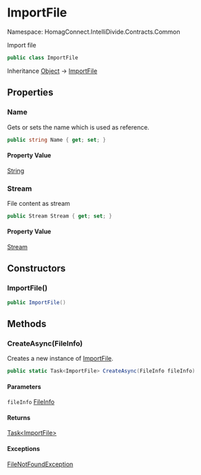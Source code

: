 # ImportFile

Namespace: HomagConnect.IntelliDivide.Contracts.Common

Import file

```csharp
public class ImportFile
```

Inheritance [Object](https://docs.microsoft.com/en-us/dotnet/api/system.object) → [ImportFile](./homagconnect.intellidivide.contracts.common.importfile.md)

## Properties

### **Name**

Gets or sets the name which is used as reference.

```csharp
public string Name { get; set; }
```

#### Property Value

[String](https://docs.microsoft.com/en-us/dotnet/api/system.string)<br>

### **Stream**

File content as stream

```csharp
public Stream Stream { get; set; }
```

#### Property Value

[Stream](https://docs.microsoft.com/en-us/dotnet/api/system.io.stream)<br>

## Constructors

### **ImportFile()**

```csharp
public ImportFile()
```

## Methods

### **CreateAsync(FileInfo)**

Creates a new instance of [ImportFile](./homagconnect.intellidivide.contracts.common.importfile.md).

```csharp
public static Task<ImportFile> CreateAsync(FileInfo fileInfo)
```

#### Parameters

`fileInfo` [FileInfo](https://docs.microsoft.com/en-us/dotnet/api/system.io.fileinfo)<br>

#### Returns

[Task&lt;ImportFile&gt;](https://docs.microsoft.com/en-us/dotnet/api/system.threading.tasks.task-1)<br>

#### Exceptions

[FileNotFoundException](https://docs.microsoft.com/en-us/dotnet/api/system.io.filenotfoundexception)<br>
